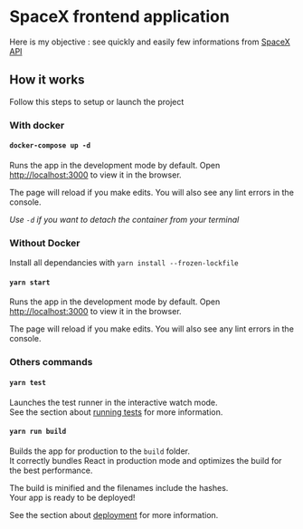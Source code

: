# SpaceX frontend application

Here is my objective : see quickly and easily few informations from [SpaceX API](https://docs.spacexdata.com/#bc65ba60-decf-4289-bb04-4ca9df01b9c1)

## How it works

Follow this steps to setup or launch the project

### With docker

#### `docker-compose up -d`

Runs the app in the development mode by default.
Open [http://localhost:3000](http://localhost:3000) to view it in the browser.

The page will reload if you make edits.
You will also see any lint errors in the console.

*Use `-d` if you want to detach the container from your terminal*

### Without Docker

Install all dependancies with `yarn install --frozen-lockfile`

#### `yarn start`

Runs the app in the development mode by default.
Open [http://localhost:3000](http://localhost:3000) to view it in the browser.

The page will reload if you make edits.
You will also see any lint errors in the console.

### Others commands

#### `yarn test`

Launches the test runner in the interactive watch mode.\
See the section about [running tests](https://facebook.github.io/create-react-app/docs/running-tests) for more information.

#### `yarn run build`

Builds the app for production to the `build` folder.\
It correctly bundles React in production mode and optimizes the build for the best performance.

The build is minified and the filenames include the hashes.\
Your app is ready to be deployed!

See the section about [deployment](https://facebook.github.io/create-react-app/docs/deployment) for more information.
